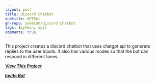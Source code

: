 ```yaml
---
layout: post
title: Discord Chatbot
subtitle: GPTBot
gh-repo: Sukminh/discord_chatbot
tags: [python, api]
comments: true
---
```


This project creates a discord chatbot that uses chatgpt api to generate replies to the user inputs. It also has various modes so that the bot can respond in different tones.

[***View This Project***](https://github.com/Sukminh/discord_chatbot)

[***Invite Bot***](https://discord.com/api/oauth2/authorize?client_id=1118709048104190074&permissions=1634235578432&scope=bot)
